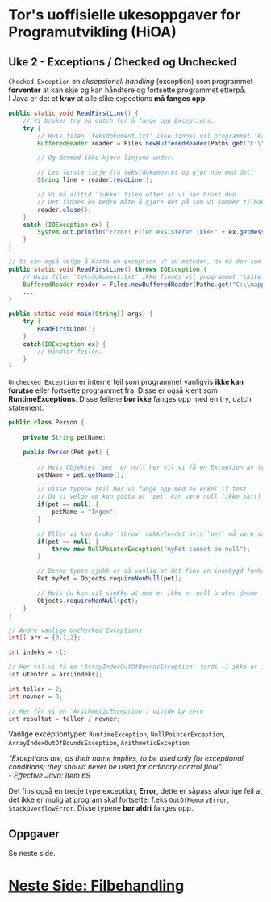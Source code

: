 # Tor's uoffisielle ukesoppgaver for Programutvikling (HiOA)
## Uke 2 - Exceptions / Checked og Unchecked
`Checked Exception` en *eksepsjonell handling* (exception) som programmet **forventer** at kan skje og kan håndtere og fortsette programmet etterpå.  
I Java er det et **krav** at alle slike expections **må fanges opp**.

```java
public static void ReadFirstLine() {
	// Vi bruker try og catch for å fange opp Exceptions.
	try {
		// Hvis filen 'teksdokument.txt' ikke finnes vil programmet 'kaste' en IOException her.
		BufferedReader reader = Files.newBufferedReader(Paths.get("C:\\mappe\\tekstdokument.txt"));

		// Og dermed ikke kjøre linjene under!

		// Les første linje fra tekstdokumentet og gjør noe med det!
		String line = reader.readLine();

		// Vi må alltid 'lukke' filen etter at vi har brukt den
		// Det finnes en bedre måte å gjøre det på som vi kommer tilbake til senere
		reader.close();
	}
	catch (IOException ex) {
		System.out.println("Error! Filen eksisterer ikke!" + ex.getMessage());
	}
}

// Vi kan også velge å kaste en exception ut av metoden, da må den som kaller på metoden fange den.
public static void ReadFirstLine() throws IOException {
	// Hvis filen 'teksdokument.txt' ikke finnes vil programmet 'kaste' en IOException her.
	BufferedReader reader = Files.newBufferedReader(Paths.get("C:\\mappe\\tekstdokument.txt"));
	...
}

public static void main(String[] args) {
	try {
		ReadFirstLine();
	}
	catch(IOException ex) {
		// Håndter feilen.
	}
}

```

`Unchecked Exception` er interne feil som programmet vanligvis **ikke kan forutse** eller fortsette programmet fra.  Disse er også kjent som **RuntimeExceptions**.  Disse feilene **bør ikke** fanges opp med en try, catch statement.

```java
public class Person {
    
	private String petName;

	public Person(Pet pet) {
		
		// Hvis Objektet 'pet' er null her vil vi få en Exception av typen 'NullPointerException'
		petName = pet.getName();

		// Disse typene feil bør vi fange opp med en enkel if test
		// Da vi velge om kan godta at 'pet' kan være null (ikke satt)
		if(pet == null) {
			petName = "Ingen";
		}

		// Eller vi kan bruke 'throw' nøkkelordet hvis 'pet' må være satt til et gyldig objekt.
		if(pet == null) {
			throw new NullPointerException("myPet cannot be null");
		}

		// Denne typen sjekk er så vanlig at det fins en innebygd funksjon for dette.
		Pet myPet = Objects.requireNonNull(pet);

		// Hvis du kun vil sjekke at noe er ikke er null bruker denne
		Objects.requireNonNull(pet);
	}
}

// Andre vanlige Unchecked Exceptions
int[] arr = {0,1,2};

int indeks = -1;

// Her vil vi få en 'ArrayIndexOutOfBoundsException' fordi -1 ikke er innenfor tabellen.
int utenfor = arr[indeks];

int teller = 2;
int nevner = 0;

// Her får vi en 'ArithmeticException': divide by zero
int resultat = teller / nevner;
```
Vanlige exceptiontyper: `RuntimeException`, `NullPointerException`, `ArrayIndexOutOfBoundsException`, `ArithmeticException`

*"Exceptions are, as their name implies, to be used only for exceptional conditions; they should never be used for ordinary control flow".  
\- Effective Java: Item 69*

Det fins også en tredje type exception, **Error**, dette er såpass alvorlige feil at det ikke er mulig at program skal fortsette, f.eks `OutOfMemoryError`, `StackOverflowError`. Disse typene **bør aldri** fanges opp.

## Oppgaver
Se neste side.

# [Neste Side: Filbehandling](https://github.com/Nudua/programutvikling/blob/master/uke2/filbehandling.md) #